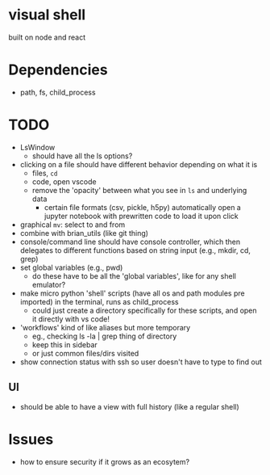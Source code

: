 # visual shell

built on node and react

# Dependencies
- path, fs, child_process
# TODO
- LsWindow
    - should have all the ls options?
- clicking on a file should have different behavior depending on what it is
    - files, `cd`
    - code, open vscode 
    - remove the 'opacity' between what you see in `ls` and underlying data
        - certain file formats (csv, pickle, h5py) automatically open a jupyter notebook with prewritten code to load it upon click
- graphical `mv`: select to and from
- combine with brian_utils (like git thing)
- console/command line should have console controller, which then delegates to different functions based on string input (e.g., mkdir, cd, grep)
- set global variables (e.g., pwd)
    - do these have to be all the 'global variables', like for any shell emulator?
- make micro python 'shell' scripts (have all os and path modules pre imported) in the terminal, runs as child_process
    - could just create a directory specifically for these scripts, and open it directly with vs code!
- 'workflows' kind of like aliases but more temporary
    - eg., checking ls -la | grep thing of directory
    - keep this in sidebar
    - or just common files/dirs visited
- show connection status with ssh so user doesn't have to type to find out

## UI
- should be able to have a view with full history (like a regular shell)
# Issues
- how to ensure security if it grows as an ecosytem?
